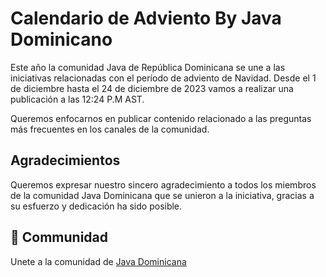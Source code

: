 # Calendario de Adviento By Java Dominicano

Este año la comunidad Java de República Dominicana se une a las iniciativas relacionadas con el período de adviento de Navidad. Desde el 1 de diciembre hasta el 24 de diciembre de 2023 vamos a realizar una publicación a las 12:24 P.M AST.  

Queremos enfocarnos en publicar contenido relacionado a las preguntas más frecuentes en los canales de la comunidad. 


## Agradecimientos
Queremos expresar nuestro sincero agradecimiento a todos los miembros de la comunidad Java Dominicana que se unieron a la iniciativa, gracias a su esfuerzo y dedicación ha sido posible.


## 🤝 Communidad

Unete a la comunidad de [Java Dominicana](https://linktr.ee/javadominicano)

